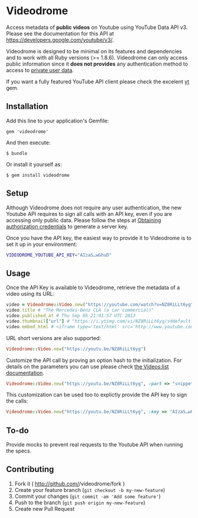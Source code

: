 # Videodrome

Access metadata of **public videos** on Youtube using YouTube Data API v3. Please see the documentation for this API at https://developers.google.com/youtube/v3/.

Videodrome is designed to be minimal on its features and dependencies and to work with all Ruby versions (>= 1.8.6). Videodrome can only access public information since it **does not provides** any authentication method to access to [private user data](https://developers.google.com/youtube/v3/guides/authentication). 

If you want a fully featured YouTube API client please check the excelent [yt](https://github.com/Fullscreen/yt) gem.

## Installation

Add this line to your application's Gemfile:

    gem 'videodrome'

And then execute:

    $ bundle

Or install it yourself as:

    $ gem install videodrome

## Setup

Although Videodrome does not require any user authentication, the new Youtube API requires to sign all calls with an API key, even if you are accessing only public data. Please follow the steps at [Obtaining authorization credentials](https://developers.google.com/youtube/registering_an_application) to generate a server key. 

Once you have the API key, the easiest way to provide it to Videodrome is to set it up in your environment:

``` sh
VIDEODROME_YOUTUBE_API_KEY="AIzaS…wGhuD"
```

## Usage

Once the API Key is available to Videodrome, retrieve the metadata of a video using its URL:

``` ruby
video = Videodrome::Video.new("https://youtube.com/watch?v=NZ8RiLLt6yg")
video.title # "The Mercedes-Benz CLA (a car commercial)"
video.published_at # Thu Sep 05 21:01:57 UTC 2013
video.thumbnail["url"] # "https://i.ytimg.com/vi/NZ8RiLLt6yg/sddefault.jpg"
video.embed_html # <iframe type='text/html' src='http://www.youtube.com/embed/NZ8RiLLt6yg' … />
```

URL short versions are also supported:

``` ruby
Videodrome::Video.new("https://youtu.be/NZ8RiLLt6yg")
```

Customize the API call by proving an option hash to the initialization. For details on the parameters you can use please check [the Videos:list documentation](https://developers.google.com/youtube/v3/docs/videos/list#part).

``` ruby
Videodrome::Video.new("https://youtu.be/NZ8RiLLt6yg", :part => "snippet,player,contentDetails,status,fileDetails")
```

This customization can be used too to explictly provide the API key to sign the calls:

``` ruby
Videodrome::Video.new("https://youtu.be/NZ8RiLLt6yg", :key => "AIzaS…wGhuD")
```


## To-do

Provide mocks to prevent real requests to the Youtube API when running the specs.

## Contributing

1. Fork it ( http://github.com/<my-github-username>/videodrome/fork )
2. Create your feature branch (`git checkout -b my-new-feature`)
3. Commit your changes (`git commit -am 'Add some feature'`)
4. Push to the branch (`git push origin my-new-feature`)
5. Create new Pull Request
